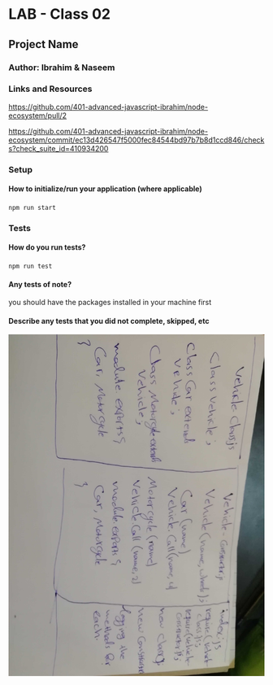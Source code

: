 # LAB - Class 02

## Project Name

### Author: Ibrahim & Naseem

### Links and Resources

https://github.com/401-advanced-javascript-ibrahim/node-ecosystem/pull/2

https://github.com/401-advanced-javascript-ibrahim/node-ecosystem/commit/ec13d426547f5000fec84544bd97b7b8d1ccd846/checks?check_suite_id=410934200

### Setup

#### How to initialize/run your application (where applicable)
`npm run start` 

### Tests

#### How do you run tests?
`npm run test` 

#### Any tests of note?

you should have the packages installed in your machine first

#### Describe any tests that you did not complete, skipped, etc

![](assesst/IMG_20200201_134030.jpg)

